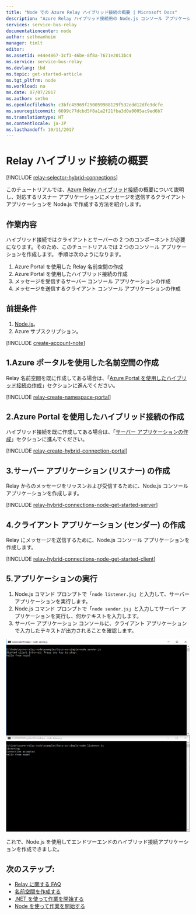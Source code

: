 ```yaml
---
title: "Node での Azure Relay ハイブリッド接続の概要 | Microsoft Docs"
description: "Azure Relay ハイブリッド接続用の Node.js コンソール アプリケーションを作成します。"
services: service-bus-relay
documentationcenter: node
author: sethmanheim
manager: timlt
editor: 
ms.assetid: e44e4867-3cf3-46be-8f8a-7671e2013bc4
ms.service: service-bus-relay
ms.devlang: tbd
ms.topic: get-started-article
ms.tgt_pltfrm: node
ms.workload: na
ms.date: 07/07/2017
ms.author: sethm
ms.openlocfilehash: c3bfc45969f250059988129f532edd12dfe3dcfe
ms.sourcegitcommit: 6699c77dcbd5f8a1a2f21fba3d0a0005ac9ed6b7
ms.translationtype: HT
ms.contentlocale: ja-JP
ms.lasthandoff: 10/11/2017
---
```

# <a name="get-started-with-relay-hybrid-connections"></a>Relay ハイブリッド接続の概要

[!INCLUDE [relay-selector-hybrid-connections](../../includes/relay-selector-hybrid-connections.md)]

このチュートリアルでは、[Azure Relay ハイブリッド接続](relay-what-is-it.md#hybrid-connections)の概要について説明し、対応するリスナー アプリケーションにメッセージを送信するクライアント アプリケーションを Node.js で作成する方法を紹介します。 

## <a name="what-will-be-accomplished"></a>作業内容

ハイブリッド接続ではクライアントとサーバーの 2 つのコンポーネントが必要になります。そのため、このチュートリアルでは 2 つのコンソール アプリケーションを作成します。 手順は次のようになります。

1. Azure Portal を使用した Relay 名前空間の作成
2. Azure Portal を使用したハイブリッド接続の作成
3. メッセージを受信するサーバー コンソール アプリケーションの作成
4. メッセージを送信するクライアント コンソール アプリケーションの作成

## <a name="prerequisites"></a>前提条件

1. [Node.js](https://nodejs.org/en/)。
2. Azure サブスクリプション。

[!INCLUDE [create-account-note](../../includes/create-account-note.md)]

## <a name="1-create-a-namespace-using-the-azure-portal"></a>1.Azure ポータルを使用した名前空間の作成

Relay 名前空間を既に作成してある場合は、「[Azure Portal を使用したハイブリッド接続の作成](#2-create-a-hybrid-connection-using-the-azure-portal)」セクションに進んでください。

[!INCLUDE [relay-create-namespace-portal](../../includes/relay-create-namespace-portal.md)]

## <a name="2-create-a-hybrid-connection-using-the-azure-portal"></a>2.Azure Portal を使用したハイブリッド接続の作成

ハイブリッド接続を既に作成してある場合は、「[サーバー アプリケーションの作成](#3-create-a-server-application-listener)」セクションに進んでください。

[!INCLUDE [relay-create-hybrid-connection-portal](../../includes/relay-create-hybrid-connection-portal.md)]

## <a name="3-create-a-server-application-listener"></a>3.サーバー アプリケーション (リスナー) の作成

Relay からのメッセージをリッスンおよび受信するために、Node.js コンソール アプリケーションを作成します。

[!INCLUDE [relay-hybrid-connections-node-get-started-server](../../includes/relay-hybrid-connections-node-get-started-server.md)]

## <a name="4-create-a-client-application-sender"></a>4.クライアント アプリケーション (センダー) の作成

Relay にメッセージを送信するために、Node.js コンソール アプリケーションを作成します。

[!INCLUDE [relay-hybrid-connections-node-get-started-client](../../includes/relay-hybrid-connections-node-get-started-client.md)]

## <a name="5-run-the-applications"></a>5.アプリケーションの実行

1. Node.js コマンド プロンプトで「`node listener.js`」と入力して、サーバー アプリケーションを実行します。
2. Node.js コマンド プロンプトで「`node sender.js`」と入力してサーバー アプリケーションを実行し、何かテキストを入力します。
3. サーバー アプリケーション コンソールに、クライアント アプリケーションで入力したテキストが出力されることを確認します。

![アプリケーションの実行](./media/relay-hybrid-connections-node-get-started/running-applications.png)

これで、Node.js を使用してエンドツーエンドのハイブリッド接続アプリケーションを作成できました。

## <a name="next-steps"></a>次のステップ:

* [Relay に関する FAQ](relay-faq.md)
* [名前空間を作成する](relay-create-namespace-portal.md)
* [.NET を使って作業を開始する](relay-hybrid-connections-dotnet-get-started.md)
* [Node を使って作業を開始する](relay-hybrid-connections-node-get-started.md)

